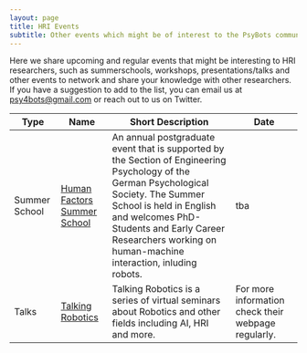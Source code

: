 ```yaml
---
layout: page
title: HRI Events
subtitle: Other events which might be of interest to the PsyBots community
---
```


Here we share upcoming and regular events that might be interesting to HRI researchers, such as summerschools, workshops, presentations/talks and other events to network and share your knowledge with other researchers.
If you have a suggestion to add to the list, you can email us at psy4bots@gmail.com or reach out to us on Twitter.

| **Type** | **Name**                                 | **Short Description**  |   **Date**     |
|-------------------|------------------------------------------|----------------------------------------------|--------------------|
| Summer School | [Human Factors Summer School](https://summerschoolhumanfactors.wordpress.com/)             |  An annual postgraduate event that is supported by the Section of Engineering Psychology of the German Psychological Society. The Summer School is held in English and welcomes PhD-Students and Early Career Researchers working on human-machine interaction, inluding robots. | tba |
| Talks | [Talking Robotics](https://talking-robotics.github.io/)           | Talking Robotics is a series of virtual seminars about Robotics and other fields including AI, HRI and more.  | For more information check their webpage regularly. |
